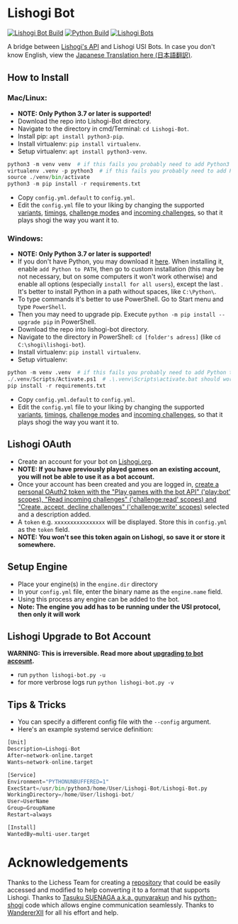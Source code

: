 # Lishogi Bot

[![Lishogi Bot Build](https://github.com/TheYoBots/Lishogi-Bot/actions/workflows/lishogi-bot-build.yml/badge.svg)](https://github.com/TheYoBots/Lishogi-Bot/actions/workflows/lishogi-bot-build.yml)
[![Python Build](https://github.com/TheYoBots/Lishogi-Bot/actions/workflows/python-build.yml/badge.svg)](https://github.com/TheYoBots/Lishogi-Bot/actions/workflows/python-build.yml)
[![Lishogi Bots](https://img.shields.io/badge/Lishogi_Bots-%40Bot-blue.svg)](https://lishogi.org/player/bots)

A bridge between [Lishogi's API](https://lichess.org/api#tag/Bot) and Lishogi USI Bots. In case you don't know English, view the [Japanese Translation here (日本語翻訳)](https://github.com/TheYoBots/Lishogi-Bot/wiki/Japanese-Translation).

## How to Install

### Mac/Linux:

- **NOTE: Only Python 3.7 or later is supported!**
- Download the repo into Lishogi-Bot directory.
- Navigate to the directory in cmd/Terminal: `cd Lishogi-Bot`.
- Install pip: `apt install python3-pip`.
- Install virtualenv: `pip install virtualenv`.
- Setup virtualenv: `apt install python3-venv`.
```python
python3 -m venv venv  # if this fails you probably need to add Python3 to your PATH.
virtualenv .venv -p python3  # if this fails you probably need to add Python3 to your PATH.
source ./venv/bin/activate
python3 -m pip install -r requirements.txt
```
- Copy `config.yml.default` to `config.yml`.
- Edit the `config.yml` file to your liking by changing the supported [variants](https://github.com/TheYoBots/Lishogi-Bot/blob/master/config.yml.default#L42-L44), [timings](https://github.com/TheYoBots/Lishogi-Bot/blob/master/config.yml.default#L45-L51), [challenge modes](https://github.com/TheYoBots/Lishogi-Bot/blob/master/config.yml.default#L52-L54) and [incoming challenges](https://github.com/TheYoBots/Lishogi-Bot/blob/master/config.yml.default#L31-L41), so that it plays shogi the way you want it to.

### Windows:

- **NOTE: Only Python 3.7 or later is supported!**
- If you don't have Python, you may download it [here](https://www.python.org/downloads/). When installing it, enable `add Python to PATH`, then go to custom installation (this may be not necessary, but on some computers it won't work otherwise) and enable all options (especially `install for all users`), except the last . It's better to install Python in a path without spaces, like `C:\Python\`.
- To type commands it's better to use PowerShell. Go to Start menu and type `PowerShell`.
- Then you may need to upgrade pip. Execute `python -m pip install --upgrade pip` in PowerShell.
- Download the repo into lishogi-bot directory.
- Navigate to the directory in PowerShell: `cd [folder's adress]` (like `cd C:\shogi\lishogi-bot`).
- Install virtualenv: `pip install virtualenv`.
- Setup virtualenv:

```python
python -m venv .venv  # if this fails you probably need to add Python to your PATH.
./.venv/Scripts/Activate.ps1  # .\.venv\Scripts\activate.bat should work in cmd in administator mode. This may not work on Windows, and in this case you need to execute "Set-ExecutionPolicy RemoteSigned" first and choose "Y" there (you may need to run Powershell as administrator). After you executed the script, change execution policy back with "Set-ExecutionPolicy Restricted" and pressing "Y").
pip install -r requirements.txt
```
- Copy `config.yml.default` to `config.yml`.
- Edit the `config.yml` file to your liking by changing the supported [variants](https://github.com/TheYoBots/Lishogi-Bot/blob/master/config.yml.default#L42-L44), [timings](https://github.com/TheYoBots/Lishogi-Bot/blob/master/config.yml.default#L45-L51), [challenge modes](https://github.com/TheYoBots/Lishogi-Bot/blob/master/config.yml.default#L52-L54) and [incoming challenges](https://github.com/TheYoBots/Lishogi-Bot/blob/master/config.yml.default#L31-L41), so that it plays shogi the way you want it to.

## Lishogi OAuth

- Create an account for your bot on [Lishogi.org](https://lishogi.org/signup).
- **NOTE: If you have previously played games on an existing account, you will not be able to use it as a bot account.**
- Once your account has been created and you are logged in, [create a personal OAuth2 token with the "Play games with the bot API" ('play:bot' scopes), "Read incoming challenges" ('challenge:read' scopes) and "Create, accept, decline challenges" ('challenge:write' scopes)](https://lishogi.org/account/oauth/token/create?scopes[]=bot:play&scopes[]=challenge:read&scopes[]=challenge:write&description=Lishogi+Bot+Token) selected and a description added.
- A `token` e.g. `xxxxxxxxxxxxxxxx` will be displayed. Store this in `config.yml` as the `token` field.
- **NOTE: You won't see this token again on Lishogi, so save it or store it somewhere.**

## Setup Engine

- Place your engine(s) in the `engine.dir` directory
- In your `config.yml` file, enter the binary name as the `engine.name` field.
- Using this process any engine can be added to the bot.
- **Note: The engine you add has to be running under the USI protocol, then only it will work**

## Lishogi Upgrade to Bot Account

**WARNING: This is irreversible. Read more about [upgrading to bot account](https://lichess.org/api#operation/botAccountUpgrade).**
- run `python lishogi-bot.py -u`
- for more verbrose logs run `python lishogi-bot.py -v`

## Tips & Tricks

- You can specify a different config file with the `--config` argument.
- Here's an example systemd service definition:
```python
[Unit]
Description=Lishogi-Bot
After=network-online.target
Wants=network-online.target

[Service]
Environment="PYTHONUNBUFFERED=1"
ExecStart=/usr/bin/python3/home/User/Lishogi-Bot/Lishogi-Bot.py
WorkingDirectory=/home/User/lishogi-bot/
User=UserName
Group=GroupName
Restart=always

[Install]
WantedBy=multi-user.target
```

# Acknowledgements

Thanks to the Lichess Team for creating a [repository](https://github.com/ShailChoksi/lichess-bot) that could be easily accessed and modified to help converting it to a format that supports Lishogi. Thanks to [Tasuku SUENAGA a.k.a. gunyarakun](https://github.com/gunyarakun) and his [python-shogi](https://pypi.org/pypi/python-shogi/) code which allows engine communication seamlessly. Thanks to  [WandererXII](https://github.com/WandererXII) for all his effort and help.